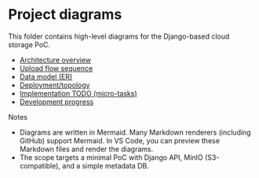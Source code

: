 # Project diagrams

This folder contains high-level diagrams for the Django-based cloud storage PoC.

- [Architecture overview](docx/architecture-overview.md)
- [Upload flow sequence](docx/sequence-upload.md)
- [Data model (ER)](docx/data-model.md)
- [Deployment/topology](docx/deployment.md)
 - [Implementation TODO (micro-tasks)](docx/todo.md)
 - [Development progress](docx/development-progress.md)

Notes
- Diagrams are written in Mermaid. Many Markdown renderers (including GitHub) support Mermaid. In VS Code, you can preview these Markdown files and render the diagrams.
- The scope targets a minimal PoC with Django API, MinIO (S3-compatible), and a simple metadata DB.
